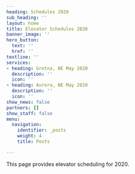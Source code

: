 ```yaml
---
heading: Schedules 2020
sub_heading: ''
layout: home
title: Elevator Schedules 2020
banner_image: ''
hero_button:
  text: ''
  href: ''
textline: ''
services:
- heading: Gretna, NE May 2020
  description: ''
  icon: ''
- heading: Aurora, NE May 2020
  description: ''
  icon: ''
show_news: false
partners: []
show_staff: false
menu:
  navigation:
    identifier: _posts
    weight: 4
    title: Posts

---
```

This page provides elevator scheduling for 2020.
